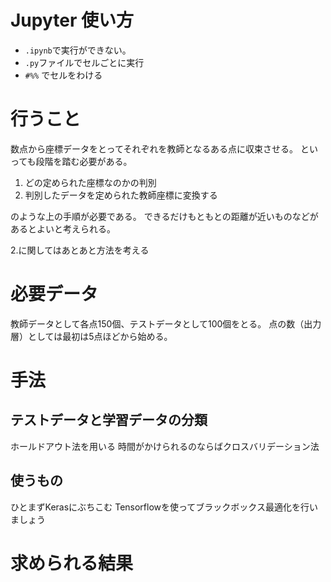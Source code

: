 # Jupyter 使い方
- `.ipynb`で実行ができない。
- `.py`ファイルでセルごとに実行
- `#%%` でセルをわける


# 行うこと
数点から座標データをとってそれぞれを教師となるある点に収束させる。
といっても段階を踏む必要がある。
1. どの定められた座標なのかの判別
2. 判別したデータを定められた教師座標に変換する

のような上の手順が必要である。
できるだけもともとの距離が近いものなどがあるとよいと考えられる。

2.に関してはあとあと方法を考える

# 必要データ
教師データとして各点150個、テストデータとして100個をとる。
点の数（出力層）としては最初は5点ほどから始める。

# 手法
## テストデータと学習データの分類
ホールドアウト法を用いる
時間がかけられるのならばクロスバリデーション法

## 使うもの
ひとまずKerasにぶちこむ
Tensorflowを使ってブラックボックス最適化を行いましょう

# 求められる結果
